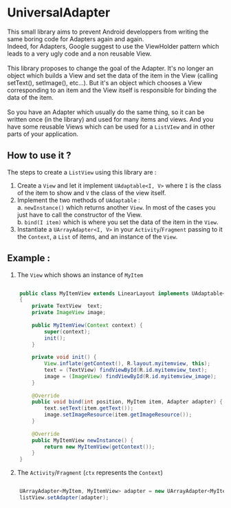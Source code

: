 UniversalAdapter
================

This small library aims to prevent Android developpers from writing the same boring code for Adapters again and again.<br />
Indeed, for Adapters, Google suggest to use the ViewHolder pattern which leads to a very ugly code and a non reusable View.<br /><br />
This library proposes to change the goal of the Adapter. It's no longer an object which builds a View and set the data of the item in the View (calling setText(), setImage(), etc...). But it's an object which chooses a View corresponding to an item and the View itself is responsible for binding the data of the item.<br /><br />
So you have an Adapter which usually do the same thing, so it can be written once (in the library) and used for many items and views. And you have some reusable Views which can be used for a `ListVIew` and in other parts of your application.

How to use it ?
---------------

The steps to create a `ListView` using this library are :<br />
1. Create a `View` and let it implement `UAdaptable<I, V>` where `I` is the class of the item to show and `V` the class of the view itself.<br />
2. Implement the two methods of `UAdaptable` :<br />
  a. `newInstance()` which returns another `View`. In most of the cases you just have to call the constructor of the View.<br />
  b. `bind(I item)` which is where you set the data of the item in the `View`.<br />
3. Instantiate a `UArrayAdapter<I, V>` in your `Activity`/`Fragment` passing to it the `Context`, a `List` of items, and an instance of the `View`.

Example :
---------
1. The `View` which shows an instance of `MyItem`
```java

    public class MyItemView extends LinearLayout implements UAdaptable<MyItem, MyItemView>
    {
        private TextView  text;
        private ImageView image;
    
        public MyItemView(Context context) {
            super(context);
            init();
        }
    
        private void init() {
            View.inflate(getContext(), R.layout.myitemview, this);
            text = (TextView) findViewById(R.id.myitemview_text);
            image = (ImageView) findViewById(R.id.myitemview_image);
        }
    
        @Override
        public void bind(int position, MyItem item, Adapter adapter) {
            text.setText(item.getText());
            image.setImageResource(item.getImageResource());
        }
    
        @Override
        public MyItemView newInstance() {
            return new MyItemView(getContext());
        }
    }
```

2. The `Activity`/`Fragment` (`ctx` represents the `Context`)
```java

    UArrayAdapter<MyItem, MyItemView> adapter = new UArrayAdapter<MyItem, MyItemView>(ctx, items, new MyItemView(ctx));
    listView.setAdapter(adapter);
    
``` 
